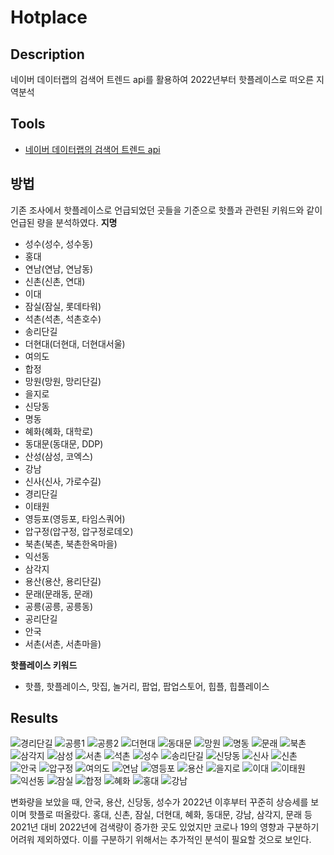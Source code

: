 # Hotplace
## Description
네이버 데이터랩의 검색어 트렌드 api를 활용하여 2022년부터 핫플레이스로 떠오른 지역분석
## Tools

 - [네이버 데이터랩의 검색어 트렌드
   api](https://developers.naver.com/products/service-api/datalab/datalab.md)
## 방법
기존 조사에서 핫플레이스로 언급되었던 곳들을 기준으로 핫플과 관련된 키워드와 같이 언급된 량을 분석하였다.
**지명**
 - 성수(성수, 성수동)
 - 홍대
 - 연남(연남, 연남동)
 - 신촌(신촌, 연대)
 - 이대
 - 잠실(잠실, 롯데타워)
 - 석촌(석촌, 석촌호수)
 - 송리단길
 - 더현대(더현대, 더현대서울)
 - 여의도
 - 합정
 - 망원(망원, 망리단길)
 - 을지로
 - 신당동
 - 명동
 - 혜화(혜화, 대학로)
 - 동대문(동대문, DDP)
 - 산성(삼성, 코엑스)
 - 강남
 - 신사(신사, 가로수길)
 - 경리단길
 - 이태원
 - 영등포(영등포, 타임스쿼어)
 - 압구정(압구정, 압구정로데오)
 - 북촌(북촌, 북촌한옥마을)
 - 익선동
 - 삼각지
 - 용산(용산, 용리단길)
 - 문래(문래동, 문래)
 - 공릉(공릉, 공릉동)
 - 공리단길
 - 안국
 - 서촌(서촌, 서촌마을)
 
 **핫플레이스 키워드**
 - 핫플, 핫플레이스, 맛집, 놀거리, 팝업, 팝업스토어, 힙플, 힙플레이스

## Results
![경리단길](https://github.com/som2303/Hotplace/assets/72679335/116695ae-1388-4d99-9a48-dd62ef85f60f)
![공릉1](https://github.com/som2303/Hotplace/assets/72679335/87e8db78-13cc-44af-9714-def3f3bd2200)
![공릉2](https://github.com/som2303/Hotplace/assets/72679335/6a8fd4c7-d402-4b72-b5a9-88a3a0a907f1)
![더현대](https://github.com/som2303/Hotplace/assets/72679335/f36eb128-46cb-48a3-8d5a-0e69d682efc5)
![동대문](https://github.com/som2303/Hotplace/assets/72679335/147f0929-07b5-4c68-b45d-8de860652fcb)
![망원](https://github.com/som2303/Hotplace/assets/72679335/8c4d024d-1469-4d54-8616-cd39baf5e6df)
![명동](https://github.com/som2303/Hotplace/assets/72679335/19600564-a2f2-404a-b504-c64c6e5a1c4d)
![문래](https://github.com/som2303/Hotplace/assets/72679335/c2657ec1-b0f4-4f97-9b22-5a3762c27473)
![북촌](https://github.com/som2303/Hotplace/assets/72679335/bac034f4-3021-41ff-a815-4ba7b6b54178)
![삼각지](https://github.com/som2303/Hotplace/assets/72679335/68a24350-44fc-4019-afee-176ddfdd1d14)
![삼성](https://github.com/som2303/Hotplace/assets/72679335/2c9adf54-edb5-4b9a-a7c8-fd45e321301f)
![서촌](https://github.com/som2303/Hotplace/assets/72679335/a0b69fb6-6864-487e-b973-864382eded5a)
![석촌](https://github.com/som2303/Hotplace/assets/72679335/110b689e-443e-4bc6-a1c5-fbba7d48ddd7)
![성수](https://github.com/som2303/Hotplace/assets/72679335/e4f343cb-e7b7-4703-a890-2de12a919b7c)
![송리단길](https://github.com/som2303/Hotplace/assets/72679335/a1c73830-e92a-4b49-b767-5af03f779ec8)
![신당동](https://github.com/som2303/Hotplace/assets/72679335/fc808165-8245-41d4-9eab-dcf9a15d484f)
![신사](https://github.com/som2303/Hotplace/assets/72679335/eaf5bc18-7964-4353-9aed-8955326bc261)
![신촌](https://github.com/som2303/Hotplace/assets/72679335/106f0b71-0a52-473c-923c-92c24b6c52e5)
![안국](https://github.com/som2303/Hotplace/assets/72679335/d1102afa-529f-447b-b8ca-3eb2d6cd687f)
![압구정](https://github.com/som2303/Hotplace/assets/72679335/911cea73-3a34-432a-99c1-1d76c843ab60)
![여의도](https://github.com/som2303/Hotplace/assets/72679335/1be2af21-a629-4329-934f-880c7aef48ac)
![연남](https://github.com/som2303/Hotplace/assets/72679335/2381fa87-ffe6-4d08-afcf-97419e3ea577)
![영등포](https://github.com/som2303/Hotplace/assets/72679335/fd6b7ed4-bf6c-4b1f-8b43-564621f6cf81)
![용산](https://github.com/som2303/Hotplace/assets/72679335/9ce4fb49-e145-42a4-a866-7bd654f35996)
![을지로](https://github.com/som2303/Hotplace/assets/72679335/3c4a346a-7404-4c13-94f5-b07de8fcade3)
![이대](https://github.com/som2303/Hotplace/assets/72679335/5aec91fb-b4ed-4e82-b79a-4f35dba7e3c7)
![이태원](https://github.com/som2303/Hotplace/assets/72679335/2579aa84-2e4f-408d-a04d-09977064e213)
![익선동](https://github.com/som2303/Hotplace/assets/72679335/5587b37f-8b7a-41f3-aca9-2e178de1ef2d)
![잠실](https://github.com/som2303/Hotplace/assets/72679335/12fdb40a-e0f4-4983-ae39-c7f81f40633c)
![합정](https://github.com/som2303/Hotplace/assets/72679335/8c520635-6a12-4cf4-a90a-cafc4d55d5dc)
![혜화](https://github.com/som2303/Hotplace/assets/72679335/420da538-3175-4e96-ba0a-c88e4032ab6e)
![홍대](https://github.com/som2303/Hotplace/assets/72679335/23e066cd-c0a3-44ba-8557-bc700cd19682)
![강남](https://github.com/som2303/Hotplace/assets/72679335/d60583e4-8559-48f7-a4cd-51eb5e7582ea)

변화량을 보았을 때, 안국, 용산, 신당동, 성수가 2022년 이후부터 꾸준히 상승세를 보이며 핫플로 떠올랐다. 홍대, 신촌, 잠실, 더현대, 혜화, 동대문, 강남, 삼각지, 문래 등 2021년 대비 2022년에 검색량이 증가한 곳도 있었지만 코로나 19의 영향과 구분하기 어려워 제외하였다. 이를 구분하기 위해서는  추가적인 분석이 필요할 것으로 보인다.
